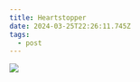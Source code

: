 ```yaml
---
title: Heartstopper
date: 2024-03-25T22:26:11.745Z
tags:
  - post
---
```

![](/japan/media/1000016555.jpg)